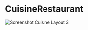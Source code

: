 # CuisineRestaurant
![Screenshot Cuisine Layout 3](https://user-images.githubusercontent.com/63796776/183484659-adc86b2b-8799-4e3f-b110-433666372f2a.jpg)
